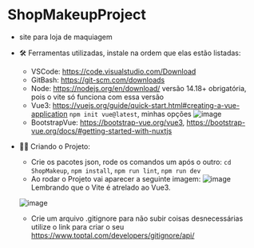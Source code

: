 # ShopMakeupProject
- site para loja de maquiagem

- :hammer_and_wrench: Ferramentas utilizadas, instale na ordem que elas estão listadas: 
  - VSCode: https://code.visualstudio.com/Download
  - GitBash: https://git-scm.com/downloads
  - Node: https://nodejs.org/en/download/ versão 14.18+ obrigatória, pois o vite só funciona com essa versão
  - Vue3:  https://vuejs.org/guide/quick-start.html#creating-a-vue-application ```npm init vue@latest```, minhas opções
  ![image](https://user-images.githubusercontent.com/47541659/215239237-2a0477b3-f0a9-431d-a89e-293dee34ea47.png)
  - BootstrapVue: https://bootstrap-vue.org/vue3, https://bootstrap-vue.org/docs/#getting-started-with-nuxtjs
 
- :construction_worker_woman:	 Criando o Projeto:
  - Crie os pacotes json, rode os comandos  um após o outro: ```cd ShopMakeup```, ```npm install```, ```npm run lint```, ```npm run dev```
  - Ao rodar o Projeto vai aparecer a seguinte imagem:
 ![image](https://user-images.githubusercontent.com/47541659/215240458-5849d6f1-a307-4269-bfc0-d2a848b8798b.png)
 Lembrando que o Vite é atrelado ao Vue3.

  
  ![image](https://user-images.githubusercontent.com/47541659/215236782-3d886255-055a-482e-b180-498389c97d18.png)
  - Crie um arquivo .gitignore para não subir coisas desnecessárias utilize o link para criar o seu https://www.toptal.com/developers/gitignore/api/
  
